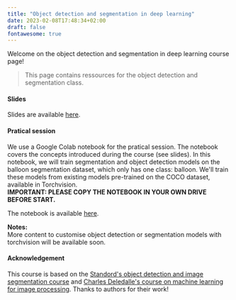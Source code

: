 ```yaml
---
title: "Object detection and segmentation in deep learning"
date: 2023-02-08T17:48:34+02:00
draft: false
fontawesome: true
---
```


Welcome on the object detection and segmentation in deep learning course page!  

> This page contains ressources for the object detection and segmentation class. 

#### Slides

Slides are available [here](/pdf/object_detection_segmentation_dl.pdf).

#### Pratical session

We use a Google Colab notebook for the pratical session. The notebook covers the concepts introduced during the course (see slides). In this notebook, we will train segmentation and object detection models on the balloon segmentation dataset, which only has one class: balloon. We'll train these models from existing models pre-trained on the COCO dataset, available in Torchvision.  
**IMPORTANT: PLEASE COPY THE NOTEBOOK IN YOUR OWN DRIVE BEFORE START.**  

The notebook is available [here](https://colab.research.google.com/drive/1KzP14dGzaW7ygsCLJrVWvzCfiM9K0WZy?usp=sharing).

**Notes:**  
More content to customise object detection or segmentation models with torchvision will be available soon. 

#### Acknowledgement

This course is based on the [Standord's object detection and image segmentation course](http://cs231n.stanford.edu/slides/2022/lecture_9_jiajun.pdf) and [Charles Deledalle's course on machine learning for image processing](https://www.charles-deledalle.fr/pages/files/ucsd_ece285_mlip/5_detection.pdf). Thanks to authors for their work!

